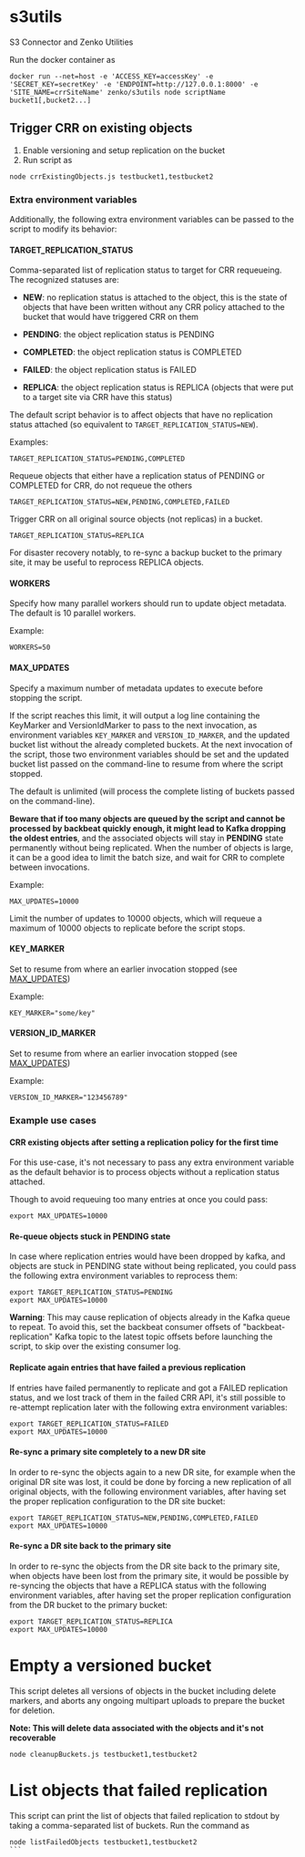 # s3utils
S3 Connector and Zenko Utilities

Run the docker container as
```
docker run --net=host -e 'ACCESS_KEY=accessKey' -e 'SECRET_KEY=secretKey' -e 'ENDPOINT=http://127.0.0.1:8000' -e 'SITE_NAME=crrSiteName' zenko/s3utils node scriptName bucket1[,bucket2...]
```

## Trigger CRR on existing objects

1. Enable versioning and setup replication on the bucket
2. Run script as
```
node crrExistingObjects.js testbucket1,testbucket2
```

### Extra environment variables

Additionally, the following extra environment variables can be passed
to the script to modify its behavior:

#### TARGET_REPLICATION_STATUS

Comma-separated list of replication status to target for CRR
requeueing. The recognized statuses are:

* **NEW**: no replication status is attached to the object, this is
   the state of objects that have been written without any CRR policy
   attached to the bucket that would have triggered CRR on them

* **PENDING**: the object replication status is PENDING

* **COMPLETED**: the object replication status is COMPLETED

* **FAILED**: the object replication status is FAILED

* **REPLICA**: the object replication status is REPLICA (objects that
   were put to a target site via CRR have this status)

The default script behavior is to affect objects that have no
replication status attached (so equivalent to
`TARGET_REPLICATION_STATUS=NEW`).

Examples:

`TARGET_REPLICATION_STATUS=PENDING,COMPLETED`

Requeue objects that either have a replication status of PENDING or
COMPLETED for CRR, do not requeue the others

`TARGET_REPLICATION_STATUS=NEW,PENDING,COMPLETED,FAILED`

Trigger CRR on all original source objects (not replicas) in a bucket.

`TARGET_REPLICATION_STATUS=REPLICA`

For disaster recovery notably, to re-sync a backup bucket to the
primary site, it may be useful to reprocess REPLICA objects.

#### WORKERS

Specify how many parallel workers should run to update object
metadata. The default is 10 parallel workers.

Example:

`WORKERS=50`

#### MAX_UPDATES

Specify a maximum number of metadata updates to execute before
stopping the script.

If the script reaches this limit, it will output a log line containing
the KeyMarker and VersionIdMarker to pass to the next invocation, as
environment variables `KEY_MARKER` and `VERSION_ID_MARKER`, and the
updated bucket list without the already completed buckets. At the next
invocation of the script, those two environment variables should be
set and the updated bucket list passed on the command-line to resume
from where the script stopped.

The default is unlimited (will process the complete listing of buckets
passed on the command-line).

**Beware that if too many objects are queued by the script and cannot
 be processed by backbeat quickly enough, it might lead to Kafka
 dropping the oldest entries**, and the associated objects will stay
 in **PENDING** state permanently without being replicated. When the
 number of objects is large, it can be a good idea to limit the batch
 size, and wait for CRR to complete between invocations.

Example:

`MAX_UPDATES=10000`

Limit the number of updates to 10000 objects, which will requeue a
maximum of 10000 objects to replicate before the script stops.

#### KEY_MARKER

Set to resume from where an earlier invocation stopped (see
[MAX_UPDATES](#MAX_UPDATES))

Example:

`KEY_MARKER="some/key"`

#### VERSION_ID_MARKER

Set to resume from where an earlier invocation stopped (see
[MAX_UPDATES](#MAX_UPDATES))

Example:

`VERSION_ID_MARKER="123456789"`


### Example use cases

#### CRR existing objects after setting a replication policy for the first time

For this use-case, it's not necessary to pass any extra environment
variable as the default behavior is to process objects without a
replication status attached.

Though to avoid requeuing too many entries at once you could pass:

```
export MAX_UPDATES=10000
```

#### Re-queue objects stuck in PENDING state

In case where replication entries would have been dropped by kafka,
and objects are stuck in PENDING state without being replicated, you
could pass the following extra environment variables to reprocess
them:

```
export TARGET_REPLICATION_STATUS=PENDING
export MAX_UPDATES=10000
```

**Warning**: This may cause replication of objects already in the
Kafka queue to repeat. To avoid this, set the backbeat consumer
offsets of "backbeat-replication" Kafka topic to the latest topic
offsets before launching the script, to skip over the existing
consumer log.

#### Replicate again entries that have failed a previous replication

If entries have failed permanently to replicate and got a FAILED
replication status, and we lost track of them in the failed CRR API,
it's still possible to re-attempt replication later with the following
extra environment variables:

```
export TARGET_REPLICATION_STATUS=FAILED
export MAX_UPDATES=10000
```

#### Re-sync a primary site completely to a new DR site

In order to re-sync the objects again to a new DR site, for example
when the original DR site was lost, it could be done by forcing a new
replication of all original objects, with the following environment
variables, after having set the proper replication configuration to
the DR site bucket:

```
export TARGET_REPLICATION_STATUS=NEW,PENDING,COMPLETED,FAILED
export MAX_UPDATES=10000
```

#### Re-sync a DR site back to the primary site

In order to re-sync the objects from the DR site back to the primary
site, when objects have been lost from the primary site, it would be
possible by re-syncing the objects that have a REPLICA status with the
following environment variables, after having set the proper
replication configuration from the DR bucket to the primary bucket:

```
export TARGET_REPLICATION_STATUS=REPLICA
export MAX_UPDATES=10000
```

# Empty a versioned bucket

This script deletes all versions of objects in the bucket including delete markers,
and aborts any ongoing multipart uploads to prepare the bucket for deletion.

**Note: This will delete data associated with the objects and it's not recoverable**
```
node cleanupBuckets.js testbucket1,testbucket2
```

# List objects that failed replication

This script can print the list of objects that failed replication to stdout by
taking a comma-separated list of buckets. Run the command as

````
node listFailedObjects testbucket1,testbucket2
```
